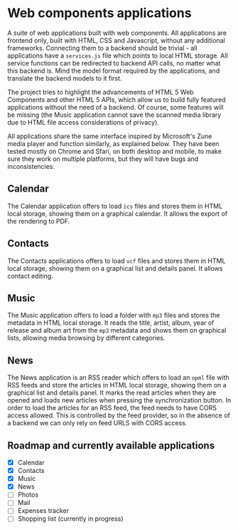 # Web components applications

A suite of web applications built with web components. All applications are frontend only, built with HTML, CSS and Javascript, without any additional frameworks. Connecting them to a backend should be trivial - all applications have a `services.js` file which points to local HTML storage. All service functions can be redirected to backend API calls, no matter what this backend is. Mind the model format required by the applications, and translate the backend models to it first.

The project tries to highlight the advancements of HTML 5 Web Components and other HTML 5 APIs, which allow us to build fully featured applications without the need of a backend. Of course, some features will be missing (the Music application cannot save the scanned media library due to HTML file access considerations of privacy).

All applications share the same interface inspired by Microsoft's Zune media player and function similarly, as explained below. They have been tested mostly on Chrome and Sfari, on both desktop and mobile, to make sure they work on multiple platforms, but they will have bugs and inconsistencies.

## Calendar

The Calendar application offers to load `ics` files and stores them in HTML local storage, showing them on a graphical calendar. It allows the export of the rendering to PDF.

## Contacts

The Contacts applications offers to load `vcf` files and stores them in HTML local storage, showing them on a graphical list and details panel. It allows contact editing.

## Music

The Music application offers to load a folder with `mp3` files and stores the metadata in HTML local storage. It reads the title, artist, album, year of release and album art from the `mp3` metadata and shows them on graphical lists, allowing media browsing by different categories.

## News

The News application is an RSS reader which offers to load an `opml` file with RSS feeds and store the articles in HTML local storage, showing them on a graphical list and details panel. It marks the read articles when they are opened and loads new articles when pressing the synchronization button. In order to load the articles for an RSS feed, the feed needs to have CORS access allowed. This is controlled by the feed provider, so in the absence of a backend we can only rely on feed URLS with CORS access.

## Roadmap and currently available applications

- [x] Calendar
- [x] Contacts
- [x] Music
- [x] News
- [ ] Photos
- [ ] Mail
- [ ] Expenses tracker
- [ ] Shopping list (currently in progress)
